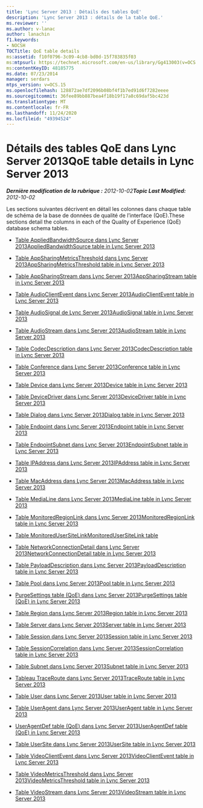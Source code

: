 ```yaml
---
title: 'Lync Server 2013 : Détails des tables QoE'
description: 'Lync Server 2013 : détails de la table QoE.'
ms.reviewer: ''
ms.author: v-lanac
author: lanachin
f1.keywords:
- NOCSH
TOCTitle: QoE table details
ms:assetid: f10f0796-3c09-4cb8-bd0d-15f783835f03
ms:mtpsurl: https://technet.microsoft.com/en-us/library/Gg413003(v=OCS.15)
ms:contentKeyID: 48185775
ms.date: 07/23/2014
manager: serdars
mtps_version: v=OCS.15
ms.openlocfilehash: 128872ae7df2096b08bf4f1b7ed91d6f7282eeee
ms.sourcegitcommit: 36fee89bb887bea4f18b19f17a8c69daf5bc423d
ms.translationtype: MT
ms.contentlocale: fr-FR
ms.lasthandoff: 11/24/2020
ms.locfileid: "49394524"
---
```

# <a name="qoe-table-details-in-lync-server-2013"></a><span data-ttu-id="cf810-103">Détails des tables QoE dans Lync Server 2013</span><span class="sxs-lookup"><span data-stu-id="cf810-103">QoE table details in Lync Server 2013</span></span>

<div data-xmlns="http://www.w3.org/1999/xhtml">

<div class="topic" data-xmlns="http://www.w3.org/1999/xhtml" data-msxsl="urn:schemas-microsoft-com:xslt" data-cs="https://msdn.microsoft.com/">

<div data-asp="https://msdn2.microsoft.com/asp">



</div>

<div id="mainSection">

<div id="mainBody"><span data-ttu-id="cf810-104">

<span> </span></span><span class="sxs-lookup"><span data-stu-id="cf810-104">

<span> </span></span></span>

<span data-ttu-id="cf810-105">_**Dernière modification de la rubrique :** 2012-10-02_</span><span class="sxs-lookup"><span data-stu-id="cf810-105">_**Topic Last Modified:** 2012-10-02_</span></span>

<span data-ttu-id="cf810-106">Les sections suivantes décrivent en détail les colonnes dans chaque table de schéma de la base de données de qualité de l’interface (QoE).</span><span class="sxs-lookup"><span data-stu-id="cf810-106">These sections detail the columns in each of the Quality of Experience (QoE) database schema tables.</span></span>

  - [<span data-ttu-id="cf810-107">Table AppliedBandwidthSource dans Lync Server 2013</span><span class="sxs-lookup"><span data-stu-id="cf810-107">AppliedBandwidthSource table in Lync Server 2013</span></span>](lync-server-2013-appliedbandwidthsource-table.md)

  - [<span data-ttu-id="cf810-108">Table AppSharingMetricsThreshold dans Lync Server 2013</span><span class="sxs-lookup"><span data-stu-id="cf810-108">AppSharingMetricsThreshold table in Lync Server 2013</span></span>](lync-server-2013-appsharingmetricsthreshold-table.md)

  - [<span data-ttu-id="cf810-109">Table AppSharingStream dans Lync Server 2013</span><span class="sxs-lookup"><span data-stu-id="cf810-109">AppSharingStream table in Lync Server 2013</span></span>](lync-server-2013-appsharingstream-table.md)

  - [<span data-ttu-id="cf810-110">Table AudioClientEvent dans Lync Server 2013</span><span class="sxs-lookup"><span data-stu-id="cf810-110">AudioClientEvent table in Lync Server 2013</span></span>](lync-server-2013-audioclientevent-table.md)

  - [<span data-ttu-id="cf810-111">Table AudioSignal de Lync Server 2013</span><span class="sxs-lookup"><span data-stu-id="cf810-111">AudioSignal table in Lync Server 2013</span></span>](lync-server-2013-audiosignal-table.md)

  - [<span data-ttu-id="cf810-112">Table AudioStream dans Lync Server 2013</span><span class="sxs-lookup"><span data-stu-id="cf810-112">AudioStream table in Lync Server 2013</span></span>](lync-server-2013-audiostream-table.md)

  - [<span data-ttu-id="cf810-113">Table CodecDescription dans Lync Server 2013</span><span class="sxs-lookup"><span data-stu-id="cf810-113">CodecDescription table in Lync Server 2013</span></span>](lync-server-2013-codecdescription-table.md)

  - [<span data-ttu-id="cf810-114">Table Conference dans Lync Server 2013</span><span class="sxs-lookup"><span data-stu-id="cf810-114">Conference table in Lync Server 2013</span></span>](lync-server-2013-conference-table.md)

  - [<span data-ttu-id="cf810-115">Table Device dans Lync Server 2013</span><span class="sxs-lookup"><span data-stu-id="cf810-115">Device table in Lync Server 2013</span></span>](lync-server-2013-device-table.md)

  - [<span data-ttu-id="cf810-116">Table DeviceDriver dans Lync Server 2013</span><span class="sxs-lookup"><span data-stu-id="cf810-116">DeviceDriver table in Lync Server 2013</span></span>](lync-server-2013-devicedriver-table.md)

  - [<span data-ttu-id="cf810-117">Table Dialog dans Lync Server 2013</span><span class="sxs-lookup"><span data-stu-id="cf810-117">Dialog table in Lync Server 2013</span></span>](lync-server-2013-dialog-table.md)

  - [<span data-ttu-id="cf810-118">Table Endpoint dans Lync Server 2013</span><span class="sxs-lookup"><span data-stu-id="cf810-118">Endpoint table in Lync Server 2013</span></span>](lync-server-2013-endpoint-table.md)

  - [<span data-ttu-id="cf810-119">Table EndpointSubnet dans Lync Server 2013</span><span class="sxs-lookup"><span data-stu-id="cf810-119">EndpointSubnet table in Lync Server 2013</span></span>](lync-server-2013-endpointsubnet-table.md)

  - [<span data-ttu-id="cf810-120">Table IPAddress dans Lync Server 2013</span><span class="sxs-lookup"><span data-stu-id="cf810-120">IPAddress table in Lync Server 2013</span></span>](lync-server-2013-ipaddress-table.md)

  - [<span data-ttu-id="cf810-121">Table MacAddress dans Lync Server 2013</span><span class="sxs-lookup"><span data-stu-id="cf810-121">MacAddress table in Lync Server 2013</span></span>](lync-server-2013-macaddress-table.md)

  - [<span data-ttu-id="cf810-122">Table MediaLine dans Lync Server 2013</span><span class="sxs-lookup"><span data-stu-id="cf810-122">MediaLine table in Lync Server 2013</span></span>](lync-server-2013-medialine-table.md)

  - [<span data-ttu-id="cf810-123">Table MonitoredRegionLink dans Lync Server 2013</span><span class="sxs-lookup"><span data-stu-id="cf810-123">MonitoredRegionLink table in Lync Server 2013</span></span>](lync-server-2013-monitoredregionlink-table.md)

  - [<span data-ttu-id="cf810-124">Table MonitoredUserSiteLink</span><span class="sxs-lookup"><span data-stu-id="cf810-124">MonitoredUserSiteLink table</span></span>](monitoredusersitelink-table.md)

  - [<span data-ttu-id="cf810-125">Table NetworkConnectionDetail dans Lync Server 2013</span><span class="sxs-lookup"><span data-stu-id="cf810-125">NetworkConnectionDetail table in Lync Server 2013</span></span>](lync-server-2013-networkconnectiondetail-table.md)

  - [<span data-ttu-id="cf810-126">Table PayloadDescription dans Lync Server 2013</span><span class="sxs-lookup"><span data-stu-id="cf810-126">PayloadDescription table in Lync Server 2013</span></span>](lync-server-2013-payloaddescription-table.md)

  - [<span data-ttu-id="cf810-127">Table Pool dans Lync Server 2013</span><span class="sxs-lookup"><span data-stu-id="cf810-127">Pool table in Lync Server 2013</span></span>](lync-server-2013-pool-table.md)

  - [<span data-ttu-id="cf810-128">PurgeSettings table (QoE) dans Lync Server 2013</span><span class="sxs-lookup"><span data-stu-id="cf810-128">PurgeSettings table (QoE) in Lync Server 2013</span></span>](lync-server-2013-purgesettings-table-qoe.md)

  - [<span data-ttu-id="cf810-129">Table Region dans Lync Server 2013</span><span class="sxs-lookup"><span data-stu-id="cf810-129">Region table in Lync Server 2013</span></span>](lync-server-2013-region-table.md)

  - [<span data-ttu-id="cf810-130">Table Server dans Lync Server 2013</span><span class="sxs-lookup"><span data-stu-id="cf810-130">Server table in Lync Server 2013</span></span>](lync-server-2013-server-table.md)

  - [<span data-ttu-id="cf810-131">Table Session dans Lync Server 2013</span><span class="sxs-lookup"><span data-stu-id="cf810-131">Session table in Lync Server 2013</span></span>](lync-server-2013-session-table.md)

  - [<span data-ttu-id="cf810-132">Table SessionCorrelation dans Lync Server 2013</span><span class="sxs-lookup"><span data-stu-id="cf810-132">SessionCorrelation table in Lync Server 2013</span></span>](lync-server-2013-sessioncorrelation-table.md)

  - [<span data-ttu-id="cf810-133">Table Subnet dans Lync Server 2013</span><span class="sxs-lookup"><span data-stu-id="cf810-133">Subnet table in Lync Server 2013</span></span>](lync-server-2013-subnet-table.md)

  - [<span data-ttu-id="cf810-134">Tableau TraceRoute dans Lync Server 2013</span><span class="sxs-lookup"><span data-stu-id="cf810-134">TraceRoute table in Lync Server 2013</span></span>](lync-server-2013-traceroute-table.md)

  - [<span data-ttu-id="cf810-135">Table User dans Lync Server 2013</span><span class="sxs-lookup"><span data-stu-id="cf810-135">User table in Lync Server 2013</span></span>](lync-server-2013-user-table.md)

  - [<span data-ttu-id="cf810-136">Table UserAgent dans Lync Server 2013</span><span class="sxs-lookup"><span data-stu-id="cf810-136">UserAgent table in Lync Server 2013</span></span>](lync-server-2013-useragent-table.md)

  - [<span data-ttu-id="cf810-137">UserAgentDef table (QoE) dans Lync Server 2013</span><span class="sxs-lookup"><span data-stu-id="cf810-137">UserAgentDef table (QoE) in Lync Server 2013</span></span>](lync-server-2013-useragentdef-table-qoe.md)

  - [<span data-ttu-id="cf810-138">Table UserSite dans Lync Server 2013</span><span class="sxs-lookup"><span data-stu-id="cf810-138">UserSite table in Lync Server 2013</span></span>](lync-server-2013-usersite-table.md)

  - [<span data-ttu-id="cf810-139">Table VideoClientEvent dans Lync Server 2013</span><span class="sxs-lookup"><span data-stu-id="cf810-139">VideoClientEvent table in Lync Server 2013</span></span>](lync-server-2013-videoclientevent-table.md)

  - [<span data-ttu-id="cf810-140">Table VideoMetricsThreshold dans Lync Server 2013</span><span class="sxs-lookup"><span data-stu-id="cf810-140">VideoMetricsThreshold table in Lync Server 2013</span></span>](lync-server-2013-videometricsthreshold-table.md)

  - [<span data-ttu-id="cf810-141">Table VideoStream dans Lync Server 2013</span><span class="sxs-lookup"><span data-stu-id="cf810-141">VideoStream table in Lync Server 2013</span></span>](lync-server-2013-videostream-table.md)

<span data-ttu-id="cf810-142"></div>

<span> </span>

</div>

</div>

</span><span class="sxs-lookup"><span data-stu-id="cf810-142"></div>

<span> </span>

</div>

</div>

</span></span></div>

